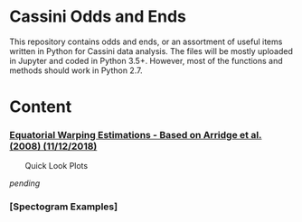 # Cassini Odds and Ends 
This repository contains odds and ends, or an assortment of useful items written in Python for Cassini data analysis. The files will be mostly uploaded in Jupyter and coded in Python 3.5+. 
However, most of the functions and methods should work in Python 2.7. 

# Content
### [Equatorial Warping Estimations - Based on Arridge et al. (2008) (11/12/2018)](https://github.com/astro-abby/cassini_odds_ends/blob/master/CurrentSheet/Saturn_current_sheet_warping.ipynb)
&nbsp;&nbsp;&nbsp;&nbsp;&nbsp;&nbsp; Quick Look Plots

*pending*
### [Spectogram Examples]
&nbsp;&nbsp;&nbsp;&nbsp;&nbsp;&nbsp;

